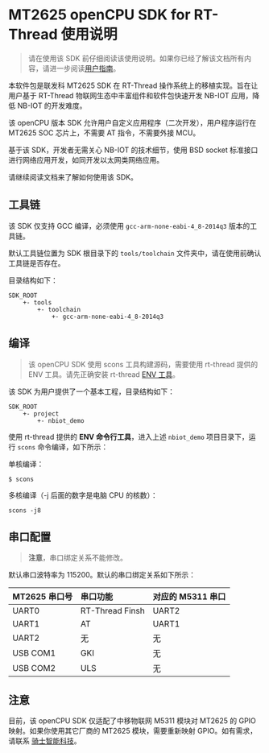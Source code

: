 # MT2625 openCPU SDK for RT-Thread 使用说明

> 请在使用该 SDK 前仔细阅读该使用说明。如果你已经了解该文档所有内容，请进一步阅读[用户指南](docs/UserGuide.md)。

本软件包是联发科 MT2625 SDK 在 RT-Thread 操作系统上的移植实现。旨在让用户基于 RT-Thread 物联网生态中丰富组件和软件包快速开发 NB-IOT 应用，降低 NB-IOT 的开发难度。

该 openCPU 版本 SDK 允许用户自定义应用程序（二次开发），用户程序运行在 MT2625 SOC 芯片上，不需要 AT 指令，不需要外接 MCU。

基于该 SDK，开发者无需关心 NB-IOT 的技术细节，使用 BSD socket 标准接口进行网络应用开发，如同开发以太网类网络应用。

请继续阅读文档来了解如何使用该 SDK。

## 工具链

该 SDK 仅支持 GCC 编译，必须使用 `gcc-arm-none-eabi-4_8-2014q3` 版本的工具链。

默认工具链位置为 SDK 根目录下的 `tools/toolchain` 文件夹中，请在使用前确认工具链是否存在。

目录结构如下：

```
SDK_ROOT
    +- tools
        +- toolchain
            +- gcc-arm-none-eabi-4_8-2014q3
```

## 编译

> 该 openCPU SDK 使用 scons 工具构建源码，需要使用 rt-thread 提供的 ENV 工具。请先正确安装 rt-thread [ENV 工具](https://www.rt-thread.org/page/download.html)。

该 SDK 为用户提供了一个基本工程，目录结构如下：

```
SDK_ROOT
    +- project
        +- nbiot_demo
```

使用 rt-thread 提供的 **ENV 命令行工具**，进入上述 `nbiot_demo` 项目目录下，运行 `scons` 命令编译，如下所示：

单核编译：

```
$ scons
```

多核编译（-j 后面的数字是电脑 CPU 的核数）：

```
scons -j8
```

## 串口配置

> **注意**，串口绑定关系不能修改。

默认串口波特率为 115200。默认的串口绑定关系如下所示：

| MT2625 串口号 | 串口功能 | 对应的 M5311 串口 |
| :---- | :---- | :---- |
| UART0        | RT-Thread Finsh | UART2 |
| UART1        | AT     | UART1 |
| UART2        | 无 | 无 |
| USB COM1     | GKI | 无 |
| USB COM2     | ULS | 无 |

## 注意

目前，该 openCPU SDK 仅适配了中移物联网 M5311 模块对 MT2625 的 GPIO 映射。如果你使用其它厂商的 MT2625 模块，需要重新映射 GPIO。如有需求，请联系 [骑士智能科技](http://www.longmain.cn)。
